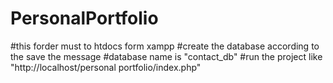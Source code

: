# PersonalPortfolio
#this forder must to htdocs form xampp
#create the database according to the save the message 
#database name is "contact_db"
#run the project like "http://localhost/personal portfolio/index.php"
